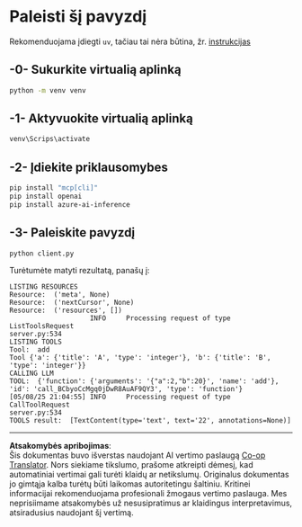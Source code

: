 <!--
CO_OP_TRANSLATOR_METADATA:
{
  "original_hash": "24531f2b6b0f7fa3839accf4dc10088a",
  "translation_date": "2025-08-26T19:13:11+00:00",
  "source_file": "03-GettingStarted/03-llm-client/solution/python/README.md",
  "language_code": "lt"
}
-->
# Paleisti šį pavyzdį

Rekomenduojama įdiegti `uv`, tačiau tai nėra būtina, žr. [instrukcijas](https://docs.astral.sh/uv/#highlights)

## -0- Sukurkite virtualią aplinką

```bash
python -m venv venv
```

## -1- Aktyvuokite virtualią aplinką

```bash
venv\Scrips\activate
```

## -2- Įdiekite priklausomybes

```bash
pip install "mcp[cli]"
pip install openai
pip install azure-ai-inference
```

## -3- Paleiskite pavyzdį

```bash
python client.py
```

Turėtumėte matyti rezultatą, panašų į:

```text
LISTING RESOURCES
Resource:  ('meta', None)
Resource:  ('nextCursor', None)
Resource:  ('resources', [])
                    INFO     Processing request of type ListToolsRequest                                                                               server.py:534
LISTING TOOLS
Tool:  add
Tool {'a': {'title': 'A', 'type': 'integer'}, 'b': {'title': 'B', 'type': 'integer'}}
CALLING LLM
TOOL:  {'function': {'arguments': '{"a":2,"b":20}', 'name': 'add'}, 'id': 'call_BCbyoCcMgq0jDwR8AuAF9QY3', 'type': 'function'}
[05/08/25 21:04:55] INFO     Processing request of type CallToolRequest                                                                                server.py:534
TOOLS result:  [TextContent(type='text', text='22', annotations=None)]
```

---

**Atsakomybės apribojimas**:  
Šis dokumentas buvo išverstas naudojant AI vertimo paslaugą [Co-op Translator](https://github.com/Azure/co-op-translator). Nors siekiame tikslumo, prašome atkreipti dėmesį, kad automatiniai vertimai gali turėti klaidų ar netikslumų. Originalus dokumentas jo gimtąja kalba turėtų būti laikomas autoritetingu šaltiniu. Kritinei informacijai rekomenduojama profesionali žmogaus vertimo paslauga. Mes neprisiimame atsakomybės už nesusipratimus ar klaidingus interpretavimus, atsiradusius naudojant šį vertimą.